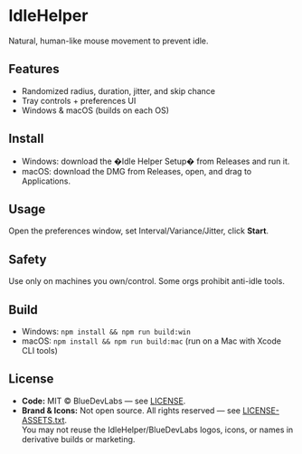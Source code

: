 # IdleHelper
Natural, human-like mouse movement to prevent idle.

## Features
- Randomized radius, duration, jitter, and skip chance
- Tray controls + preferences UI
- Windows & macOS (builds on each OS)

## Install
- Windows: download the �Idle Helper Setup� from Releases and run it.
- macOS: download the DMG from Releases, open, and drag to Applications.

## Usage
Open the preferences window, set Interval/Variance/Jitter, click **Start**.

## Safety
Use only on machines you own/control. Some orgs prohibit anti-idle tools.

## Build
- Windows: `npm install && npm run build:win`
- macOS: `npm install && npm run build:mac` (run on a Mac with Xcode CLI tools)

## License
- **Code:** MIT © BlueDevLabs — see [LICENSE](./LICENSE).
- **Brand & Icons:** Not open source. All rights reserved — see [LICENSE-ASSETS.txt](./LICENSE-ASSETS.txt).  
  You may not reuse the IdleHelper/BlueDevLabs logos, icons, or names in derivative builds or marketing.